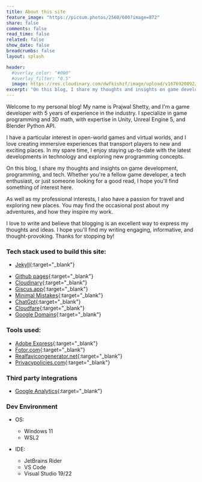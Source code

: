 ```yaml
---
title: About this site
feature_image: "https://picsum.photos/2560/600?image=872"
share: false
comments: false
read_time: false
related: false
show_date: false
breadcrumbs: false
layout: splash

header:
  #overlay_color: "#000"
  #overlay_filter: "0.5"
  image: https://res.cloudinary.com/dwfkishzf/image/upload/v1676920092/Prajwal%20Profile%20Images/IMG_7170_w1vxha.jpg
excerpt: "On this blog, I share my thoughts and insights on game development, programming, and tech. Whether you're a fellow game developer, a tech enthusiast, or just someone looking for a good read, I hope you'll find something of interest here."
---
```


Welcome to my personal blog! My name is Prajwal Shetty, and I'm a game developer with 5 years of experience in the industry. I specialize in game programming and 3D math, with expertise in Unity, Unreal Engine 5, and Blender Python API.

I have a particular interest in open-world games and virtual worlds, and I love creating immersive experiences that transport players to new and exciting places. In my spare time, I enjoy staying up-to-date with the latest developments in technology and exploring new programming concepts.

On this blog, I share my thoughts and insights on game development, programming, and tech. Whether you're a fellow game developer, a tech enthusiast, or just someone looking for a good read, I hope you'll find something of interest here.

As well as my professional interests, I also have a passion for travel and exploring new places. You may find the occasional post about my adventures, and how they inspire my work.

I love to write and believe that blogging is an excellent way to express my thoughts and ideas. I hope you'll find my writing engaging, informative, and thought-provoking. Thanks for stopping by!

### Tech stack used to build this site:

* [Jekyll](https://jekyllrb.com/){:target="_blank"} 
<!-- {:target="_blank"} opens the link in a new tab -->
* [Github pages](https://pages.github.com/){:target="_blank"}
* [Cloudinary](https://cloudinary.com/){:target="_blank"}
* [Giscus.app](https://giscus.app/){:target="_blank"}
* [Minimal Mistakes](https://github.com/mmistakes/minimal-mistakes){:target="_blank"}
* [ChatGpt](https://openai.com/blog/chatgpt/){:target="_blank"} 
* [Cloudfare](https://cloudfare.com/){:target="_blank"}
* [Google Domains](https://domains.google/){:target="_blank"}

### Tools used:

* [Adobe Express](https://www.adobe.com/express/){:target="_blank"}
* [Fotor.com](https://www.fotor.com/){:target="_blank"}
* [Realfavicongenerator.net](https://realfavicongenerator.net/){:target="_blank"}
* [Privacypolicies.com](https://www.privacypolicies.com/){:target="_blank"}
  
### Third party integrations

* [Google Analytics](https://analytics.google.com/analytics/web/){:target="_blank"}

### Dev Environment

- OS:
  * Windows 11
  * WSL2

- IDE:
  * JetBrains Rider
  * VS Code
  * Visual Studio 19/22
